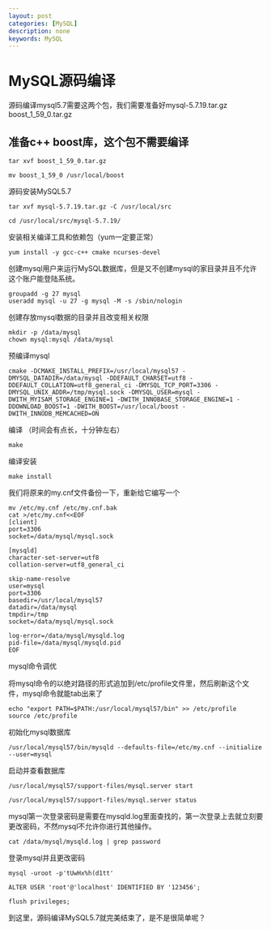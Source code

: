 ```yaml
---
layout: post
categories: [MySQL]
description: none
keywords: MySQL
---
```

# MySQL源码编译
源码编译mysql5.7需要这两个包，我们需要准备好mysql-5.7.19.tar.gz boost_1_59_0.tar.gz

## 准备c++ boost库，这个包不需要编译
```
tar xvf boost_1_59_0.tar.gz
 
mv boost_1_59_0 /usr/local/boost
```
源码安装MySQL5.7
```
tar xvf mysql-5.7.19.tar.gz -C /usr/local/src
 
cd /usr/local/src/mysql-5.7.19/
```
安装相关编译工具和依赖包（yum一定要正常）
```
yum install -y gcc-c++ cmake ncurses-devel
```
创建mysql用户来运行MySQL数据库，但是又不创建mysql的家目录并且不允许这个账户能登陆系统。
```
groupadd -g 27 mysql 
useradd mysql -u 27 -g mysql -M -s /sbin/nologin
```
创建存放mysql数据的目录并且改变相关权限
```
mkdir -p /data/mysql 
chown mysql:mysql /data/mysql
```
预编译mysql
```
cmake -DCMAKE_INSTALL_PREFIX=/usr/local/mysql57 -DMYSQL_DATADIR=/data/mysql -DDEFAULT_CHARSET=utf8 -DDEFAULT_COLLATION=utf8_general_ci -DMYSQL_TCP_PORT=3306 -DMYSQL_UNIX_ADDR=/tmp/mysql.sock -DMYSQL_USER=mysql -DWITH_MYISAM_STORAGE_ENGINE=1 -DWITH_INNOBASE_STORAGE_ENGINE=1 -DDOWNLOAD_BOOST=1 -DWITH_BOOST=/usr/local/boost -DWITH_INNODB_MEMCACHED=ON
```
编译 （时间会有点长，十分钟左右）
```
make
```
编译安装
```
make install
```
我们将原来的my.cnf文件备份一下，重新给它编写一个
```
mv /etc/my.cnf /etc/my.cnf.bak
cat >/etc/my.cnf<<EOF
[client]
port=3306
socket=/data/mysql/mysql.sock

[mysqld]
character-set-server=utf8
collation-server=utf8_general_ci

skip-name-resolve
user=mysql
port=3306
basedir=/usr/local/mysql57
datadir=/data/mysql
tmpdir=/tmp
socket=/data/mysql/mysql.sock

log-error=/data/mysql/mysqld.log
pid-file=/data/mysql/mysqld.pid 
EOF
```
mysql命令调优

将mysql命令的以绝对路径的形式追加到/etc/profile文件里，然后刷新这个文件，mysql命令就能tab出来了
```
echo "export PATH=$PATH:/usr/local/mysql57/bin" >> /etc/profile 
source /etc/profile
```
初始化mysql数据库
```
/usr/local/mysql57/bin/mysqld --defaults-file=/etc/my.cnf --initialize --user=mysql
```
启动并查看数据库
```
/usr/local/mysql57/support-files/mysql.server start
 
/usr/local/mysql57/support-files/mysql.server status
```
mysql第一次登录密码是需要在mysqld.log里面查找的，第一次登录上去就立刻要更改密码，不然mysql不允许你进行其他操作。
```
cat /data/mysql/mysqld.log | grep password
```
登录mysql并且更改密码
```
mysql -uroot -p'tUwHx%h(d1tt'
 
ALTER USER 'root'@'localhost' IDENTIFIED BY '123456';
 
flush privileges;
```
到这里，源码编译MySQL5.7就完美结束了，是不是很简单呢？